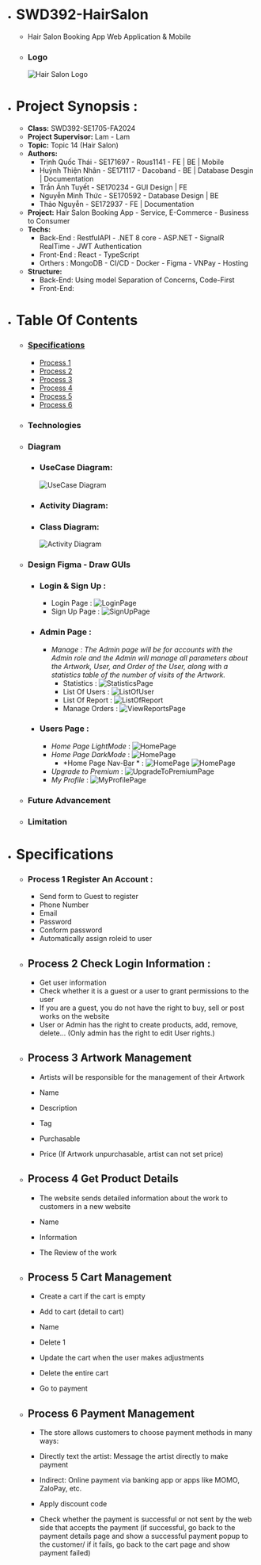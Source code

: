 - # SWD392-HairSalon
  -  Hair Salon Booking App Web Application & Mobile
  - ### Logo
    ![Hair Salon Logo](images/icon_demo.png)
- # **Project Synopsis :**
  - **Class:** SWD392-SE1705-FA2024
  - **Project Supervisor:** Lam - Lam
  - **Topic:** Topic 14 (Hair Salon)
  - **Authors:**
    - Trịnh Quốc Thái - SE171697 - Rous1141 - FE | BE | Mobile
    - Huỳnh Thiện Nhân - SE171117 - Dacoband - BE | Database Desgin | Documentation
    - Trần Ánh Tuyết - SE170234 - GUI Design | FE
    - Nguyễn Minh Thức - SE170592 - Database Design | BE
    - Thảo Nguyễn - SE172937 - FE | Documentation
  - **Project:** Hair Salon Booking App - Service, E-Commerce - Business to Consumer
  - **Techs:** 
    - Back-End : RestfulAPI - .NET 8  core - ASP.NET  -  SignalR RealTime - JWT Authentication 
    - Front-End : React - TypeScript 
    - Orthers : MongoDB - CI/CD - Docker - Figma - VNPay - Hosting 
  - **Structure:** 
    - Back-End:  Using model Separation of Concerns, Code-First
    - Front-End:  
- # **Table Of Contents**
  - ### [Specifications](#specifications)
    - [Process 1](#process-1-Register-An-Account)
    - [Process 2](#process-2-check-login-information)
    - [Process 3](#process-3-Service-management)
    - [Process 4](#process-4-get-Service-details)
    - [Process 5](#process-5-cart-management)
    - [Process 6](#process-6-payment-management)
  - ### Technologies
  - ### Diagram
    - ### **UseCase Diagram:**
      ![UseCase Diagram](Diagrams/SWD392_Usecase%20Diagram_V1%20-%20UseCase.png)
    - ### **Activity Diagram:**
    - ### **Class Diagram:**
      ![Activity Diagram](Diagrams/SWD392_Usecase%20Diagram_V1%20-%20Class%20.png)

  - ### Design Figma - Draw GUIs
    - ### **Login & Sign Up :**
      - Login Page :
        ![LoginPage](UI/LoginPage.png)
      - Sign Up Page :
        ![SignUpPage](UI/SignUpPage.png)
    - ### **Admin Page :**
      - *Manage : The Admin page will be for accounts with the Admin role and the Admin will manage all parameters about the Artwork, User, and Order of the User, along with a statistics table of the number of visits of the Artwork.*
        - Statistics :
          ![StatisticsPage](UI/AdminOveriew.png)
        - List Of Users : 
          ![ListOfUser](UI/AdminListOfUser.png)
        - List Of Report :
          ![ListOfReport](UI/AdminListReport.png)
        - Manage Orders :
          ![ViewReportsPage](UI/AdminManagerOrder.png)
    - ### **Users Page :**
      - *Home Page LightMode* :
        ![HomePage](UI/LightHomePage.png)
      - *Home Page DarkMode* :
        ![HomePage](UI/DarkHomePage.png)
        - *Home Page Nav-Bar * :
        ![HomePage](UI/NavBar2.png)
        ![HomePage](UI/navBar3.png)
      - *Upgrade to Premium* :
        ![UpgradeToPremiumPage](UI/AccountPackage.png)
      - *My Profile* :
        ![MyProfilePage](UI/ProfileUserPage.png)
  - ### Future Advancement
  - ### Limitation

- # Specifications
   - ### Process 1 Register An Account :
      - Send form to Guest to register
      - Phone Number
      - Email
      - Password
      - Conform password
      - Automatically assign roleid to user
   - ## Process 2 Check Login Information :
      - Get user information
      - Check whether it is a guest or a user to grant permissions to the user
      - If you are a guest, you do not have the right to buy, sell or post works on the website
      - User or Admin has the right to create products, add, remove, delete... (Only admin has the right to edit User rights.)
    - ## Process 3 Artwork Management
      - Artists will be responsible for the management of their Artwork

      - Name

      - Description

      - Tag

      - Purchasable

      - Price (If Artwork unpurchasable, artist can not set price)

    - ## Process 4 Get Product Details

      - The website sends detailed information about the work to customers in a new website

      - Name

      - Information

      - The Review of the work

    - ## Process 5 Cart Management

      - Create a cart if the cart is empty

      - Add to cart (detail to cart)

      - Name

      - Delete 1

      - Update the cart when the user makes adjustments

      - Delete the entire cart

      - Go to payment

    - ## Process 6 Payment Management

      - The store allows customers to choose payment methods in many ways:

      - Directly text the artist: Message the artist directly to make payment

      - Indirect: Online payment via banking app or apps like MOMO, ZaloPay, etc.

      - Apply discount code

      - Check whether the payment is successful or not sent by the web side that accepts the payment (if successful, go back to the payment details page and show a successful payment popup to the customer/ if it fails, go back to the cart page and show payment failed)
